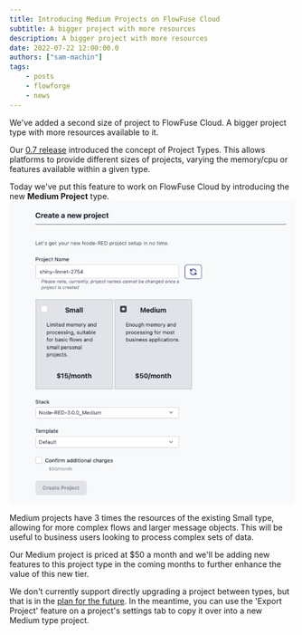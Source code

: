 ```yaml
---
title: Introducing Medium Projects on FlowFuse Cloud
subtitle: A bigger project with more resources
description: A bigger project with more resources
date: 2022-07-22 12:00:00.0
authors: ["sam-machin"]
tags:
    - posts
    - flowforge
    - news
---
```

We've added a second size of project to FlowFuse Cloud. A bigger project type with more resources available to it.
<!--more-->

Our [0.7 release](https://flowforge.com/blog/2022/07/flowforge-07-released/) introduced the concept of Project Types. This allows platforms to provide different sizes of projects, varying the memory/cpu or features available within a given type.

Today we've put this feature to work on FlowFuse Cloud by introducing the new **Medium Project** type.
![](./images/project-type.png)

Medium projects have 3 times the resources of the existing Small type, allowing for more complex flows and larger message objects. This will be useful to business users looking to process complex sets of data.

Our Medium project is priced at $50 a month and we'll be adding new features to this project type in the coming months to further enhance the value of this new tier.

We don't currently support directly upgrading a project between types, but that is in the [plan for the future](https://github.com/flowforge/flowforge/issues/595). In the meantime, you can use the 'Export Project' feature on a project's settings tab to copy it over into a new Medium type project.




